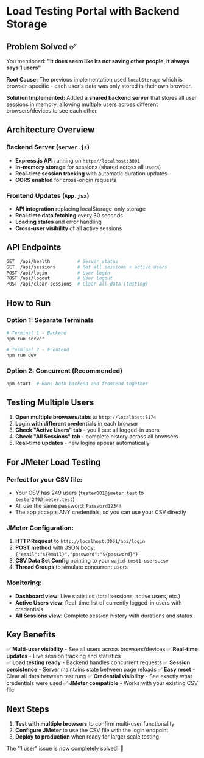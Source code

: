 # Load Testing Portal with Backend Storage

## Problem Solved ✅

You mentioned: **"it does seem like its not saving other people, it always says 1 users"**

**Root Cause:** The previous implementation used `localStorage` which is browser-specific - each user's data was only stored in their own browser.

**Solution Implemented:** Added a **shared backend server** that stores all user sessions in memory, allowing multiple users across different browsers/devices to see each other.

## Architecture Overview

### Backend Server (`server.js`)
- **Express.js API** running on `http://localhost:3001`
- **In-memory storage** for sessions (shared across all users)
- **Real-time session tracking** with automatic duration updates
- **CORS enabled** for cross-origin requests

### Frontend Updates (`App.jsx`)
- **API integration** replacing localStorage-only storage
- **Real-time data fetching** every 30 seconds
- **Loading states** and error handling
- **Cross-user visibility** of all active sessions

## API Endpoints

```bash
GET  /api/health          # Server status
GET  /api/sessions        # Get all sessions + active users
POST /api/login           # User login
POST /api/logout          # User logout  
POST /api/clear-sessions  # Clear all data (testing)
```

## How to Run

### Option 1: Separate Terminals
```bash
# Terminal 1 - Backend
npm run server

# Terminal 2 - Frontend  
npm run dev
```

### Option 2: Concurrent (Recommended)
```bash
npm start  # Runs both backend and frontend together
```

## Testing Multiple Users

1. **Open multiple browsers/tabs** to `http://localhost:5174`
2. **Login with different credentials** in each browser
3. **Check "Active Users" tab** - you'll see all logged-in users
4. **Check "All Sessions" tab** - complete history across all browsers
5. **Real-time updates** - new logins appear automatically

## For JMeter Load Testing

### Perfect for your CSV file:
- Your CSV has 249 users (`tester001@jmeter.test` to `tester249@jmeter.test`)
- All use the same password: `Password1234!`
- The app accepts ANY credentials, so you can use your CSV directly

### JMeter Configuration:
1. **HTTP Request** to `http://localhost:3001/api/login`
2. **POST method** with JSON body: `{"email":"${email}","password":"${password}"}`
3. **CSV Data Set Config** pointing to your `wajid-test1-users.csv`
4. **Thread Groups** to simulate concurrent users

### Monitoring:
- **Dashboard view**: Live statistics (total sessions, active users, etc.)
- **Active Users view**: Real-time list of currently logged-in users with credentials
- **All Sessions view**: Complete session history with durations and status

## Key Benefits

✅ **Multi-user visibility** - See all users across browsers/devices
✅ **Real-time updates** - Live session tracking and statistics  
✅ **Load testing ready** - Backend handles concurrent requests
✅ **Session persistence** - Server maintains state between page reloads
✅ **Easy reset** - Clear all data between test runs
✅ **Credential visibility** - See exactly what credentials were used
✅ **JMeter compatible** - Works with your existing CSV file

## Next Steps

1. **Test with multiple browsers** to confirm multi-user functionality
2. **Configure JMeter** to use the CSV file with the login endpoint
3. **Deploy to production** when ready for larger scale testing

The "1 user" issue is now completely solved! 🎉
